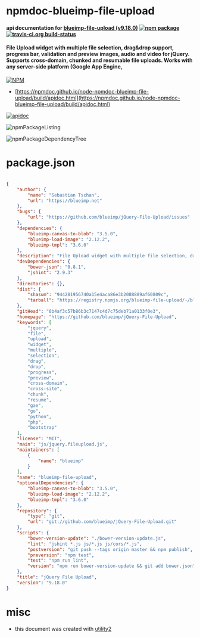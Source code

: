 # npmdoc-blueimp-file-upload

#### api documentation for  [blueimp-file-upload (v9.18.0)](https://github.com/blueimp/jQuery-File-Upload)  [![npm package](https://img.shields.io/npm/v/npmdoc-blueimp-file-upload.svg?style=flat-square)](https://www.npmjs.org/package/npmdoc-blueimp-file-upload) [![travis-ci.org build-status](https://api.travis-ci.org/npmdoc/node-npmdoc-blueimp-file-upload.svg)](https://travis-ci.org/npmdoc/node-npmdoc-blueimp-file-upload)

#### File Upload widget with multiple file selection, drag&drop support, progress bar, validation and preview images, audio and video for jQuery. Supports cross-domain, chunked and resumable file uploads. Works with any server-side platform (Google App Engine,

[![NPM](https://nodei.co/npm/blueimp-file-upload.png?downloads=true&downloadRank=true&stars=true)](https://www.npmjs.com/package/blueimp-file-upload)

- [https://npmdoc.github.io/node-npmdoc-blueimp-file-upload/build/apidoc.html](https://npmdoc.github.io/node-npmdoc-blueimp-file-upload/build/apidoc.html)

[![apidoc](https://npmdoc.github.io/node-npmdoc-blueimp-file-upload/build/screenCapture.buildCi.browser.%252Ftmp%252Fbuild%252Fapidoc.html.png)](https://npmdoc.github.io/node-npmdoc-blueimp-file-upload/build/apidoc.html)

![npmPackageListing](https://npmdoc.github.io/node-npmdoc-blueimp-file-upload/build/screenCapture.npmPackageListing.svg)

![npmPackageDependencyTree](https://npmdoc.github.io/node-npmdoc-blueimp-file-upload/build/screenCapture.npmPackageDependencyTree.svg)



# package.json

```json

{
    "author": {
        "name": "Sebastian Tschan",
        "url": "https://blueimp.net"
    },
    "bugs": {
        "url": "https://github.com/blueimp/jQuery-File-Upload/issues"
    },
    "dependencies": {
        "blueimp-canvas-to-blob": "3.5.0",
        "blueimp-load-image": "2.12.2",
        "blueimp-tmpl": "3.6.0"
    },
    "description": "File Upload widget with multiple file selection, drag&drop support, progress bar, validation and preview images, audio and video for jQuery. Supports cross-domain, chunked and resumable file uploads. Works with any server-side platform (Google App Engine,",
    "devDependencies": {
        "bower-json": "0.8.1",
        "jshint": "2.9.3"
    },
    "directories": {},
    "dist": {
        "shasum": "944281956740a15e4aca86e3b2088889af60809c",
        "tarball": "https://registry.npmjs.org/blueimp-file-upload/-/blueimp-file-upload-9.18.0.tgz"
    },
    "gitHead": "0b4af3c57b86b3c7147c4d7c75deb71a0133f0e3",
    "homepage": "https://github.com/blueimp/jQuery-File-Upload",
    "keywords": [
        "jquery",
        "file",
        "upload",
        "widget",
        "multiple",
        "selection",
        "drag",
        "drop",
        "progress",
        "preview",
        "cross-domain",
        "cross-site",
        "chunk",
        "resume",
        "gae",
        "go",
        "python",
        "php",
        "bootstrap"
    ],
    "license": "MIT",
    "main": "js/jquery.fileupload.js",
    "maintainers": [
        {
            "name": "blueimp"
        }
    ],
    "name": "blueimp-file-upload",
    "optionalDependencies": {
        "blueimp-canvas-to-blob": "3.5.0",
        "blueimp-load-image": "2.12.2",
        "blueimp-tmpl": "3.6.0"
    },
    "repository": {
        "type": "git",
        "url": "git://github.com/blueimp/jQuery-File-Upload.git"
    },
    "scripts": {
        "bower-version-update": "./bower-version-update.js",
        "lint": "jshint *.js js/*.js js/cors/*.js",
        "postversion": "git push --tags origin master && npm publish",
        "preversion": "npm test",
        "test": "npm run lint",
        "version": "npm run bower-version-update && git add bower.json"
    },
    "title": "jQuery File Upload",
    "version": "9.18.0"
}
```



# misc
- this document was created with [utility2](https://github.com/kaizhu256/node-utility2)
